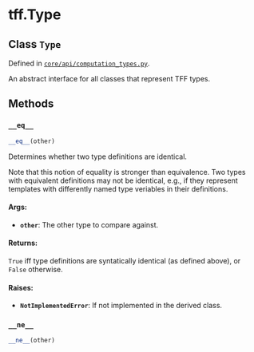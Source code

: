 <div itemscope itemtype="http://developers.google.com/ReferenceObject">
<meta itemprop="name" content="tff.Type" />
<meta itemprop="path" content="Stable" />
<meta itemprop="property" content="__eq__"/>
<meta itemprop="property" content="__ne__"/>
</div>

# tff.Type

## Class `Type`





Defined in [`core/api/computation_types.py`](http://github.com/tensorflow/federated/tree/master/tensorflow_federated/python/core/api/computation_types.py).

An abstract interface for all classes that represent TFF types.

## Methods

<h3 id="__eq__"><code>__eq__</code></h3>

``` python
__eq__(other)
```

Determines whether two type definitions are identical.

Note that this notion of equality is stronger than equivalence. Two types
with equivalent definitions may not be identical, e.g., if they represent
templates with differently named type veriables in their definitions.

#### Args:

* <b>`other`</b>: The other type to compare against.


#### Returns:

`True` iff type definitions are syntatically identical (as defined above),
or `False` otherwise.


#### Raises:

* <b>`NotImplementedError`</b>: If not implemented in the derived class.

<h3 id="__ne__"><code>__ne__</code></h3>

``` python
__ne__(other)
```





